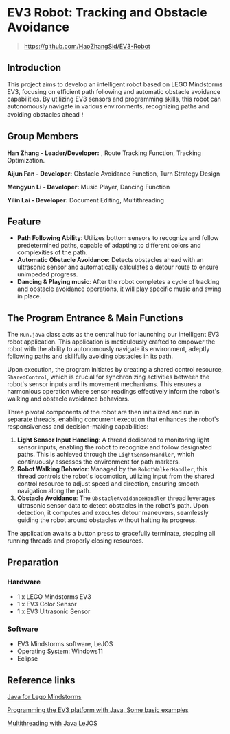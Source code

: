 # EV3 Robot: Tracking and Obstacle Avoidance
> https://github.com/HaoZhangSid/EV3-Robot

## Introduction
This project aims to develop an intelligent robot based on LEGO Mindstorms EV3, focusing on efficient path following and automatic obstacle avoidance capabilities. By utilizing EV3 sensors and programming skills, this robot can autonomously navigate in various environments, recognizing paths and avoiding obstacles ahead！




## Group Members 

**Han Zhang - Leader/Developer:** ,  Route Tracking Function, Tracking Optimization.

**Aijun Fan - Developer:** Obstacle Avoidance Function, Turn Strategy Design

**Mengyun Li - Developer:** Music Player, Dancing Function

**Yilin Lai - Developer:** Document Editing, Multithreading




## Feature
- **Path Following Ability**: Utilizes bottom sensors to recognize and follow predetermined paths, capable of adapting to different colors and complexities of the path.
- **Automatic Obstacle Avoidance**: Detects obstacles ahead with an ultrasonic sensor and automatically calculates a detour route to ensure unimpeded progress.
- **Dancing & Playing music**: After the robot completes a cycle of tracking and obstacle avoidance operations, it will play specific music and swing in place.



## The Program Entrance & Main Functions

The `Run.java` class acts as the central hub for launching our intelligent EV3 robot application. This application is meticulously crafted to empower the robot with the ability to autonomously navigate its environment, adeptly following paths and skillfully avoiding obstacles in its path.

Upon execution, the program initiates by creating a shared control resource, `SharedControl`, which is crucial for synchronizing activities between the robot's sensor inputs and its movement mechanisms. This ensures a harmonious operation where sensor readings effectively inform the robot's walking and obstacle avoidance behaviors.

Three pivotal components of the robot are then initialized and run in separate threads, enabling concurrent execution that enhances the robot's responsiveness and decision-making capabilities:

1. **Light Sensor Input Handling**: A thread dedicated to monitoring light sensor inputs, enabling the robot to recognize and follow designated paths. This is achieved through the `LightSensorHandler`, which continuously assesses the environment for path markers.
2. **Robot Walking Behavior**: Managed by the `RobotWalkerHandler`, this thread controls the robot's locomotion, utilizing input from the shared control resource to adjust speed and direction, ensuring smooth navigation along the path.
3. **Obstacle Avoidance**: The `ObstacleAvoidanceHandler` thread leverages ultrasonic sensor data to detect obstacles in the robot's path. Upon detection, it computes and executes detour maneuvers, seamlessly guiding the robot around obstacles without halting its progress.

The application awaits a button press to gracefully terminate, stopping all running threads and properly closing resources. 



## Preparation
### Hardware
- 1 x LEGO Mindstorms EV3
- 1 x EV3 Color Sensor
- 1 x EV3 Ultrasonic Sensor

### Software
- EV3 Mindstorms software, LeJOS
- Operating System: Windows11
- Eclipse



## Reference links 

[Java for Lego Mindstorms](https://lejos.sourceforge.io/)

[Programming the EV3 platform with Java, Some basic examples](https://stemrobotics.cs.pdx.edu/node/4576.html)

[Multithreading with Java LeJOS](https://www.juanantonio.info/docs/2008/JAVA-LEJOS-MULTITHREADING.pdf)



